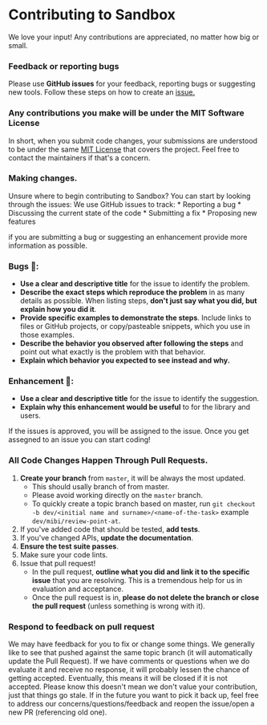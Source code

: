 # Contributing to Sandbox
We love your input! Any contributions are appreciated, no matter how big or small.

### Feedback or reporting bugs
Please use **GitHub issues** for your feedback, reporting bugs or suggesting new tools.
Follow these steps on how to create an [issue.](https://docs.github.com/en/issues/tracking-your-work-with-issues/creating-an-issue)

### Any contributions you make will be under the MIT Software License
In short, when you submit code changes, your submissions are understood to be under the same [MIT License](http://choosealicense.com/licenses/mit/) that covers the project. Feel free to contact the maintainers if that's a concern.

### Making changes.
Unsure where to begin contributing to Sandbox? You can start by looking through the issues:
We use GitHub issues to track:
	* Reporting a bug
 	* Discussing the current state of the code
	* Submitting a fix
	* Proposing new features

if you are submitting a bug or suggesting an enhancement provide more information as possible.
### Bugs 🐛: 
* **Use a clear and descriptive title** for the issue to identify the problem.
* **Describe the exact steps which reproduce the problem** in as many details as possible.
	When listing steps, **don't just say what you did, but explain how you did it**.
* **Provide specific examples to demonstrate the steps**. Include links to files or GitHub projects, or copy/pasteable snippets, which you use in those examples.
* **Describe the behavior you observed after following the steps** and point out what exactly is the problem with that behavior.
* **Explain which behavior you expected to see instead and why.**

### Enhancement 📣:
* **Use a clear and descriptive title** for the issue to identify the suggestion.
* **Explain why this enhancement would be useful** to for the library and users.
	
If the issues is approved, you will be assigned to the issue.
Once you get assegned to an issue you can start coding!

### All Code Changes Happen Through Pull Requests.
1. **Create your branch** from `master`, it will be always the most updated.
	* This should usally branch of from master.
	* Please avoid working directly on the `master` branch.
	* To quickly create a topic branch based on master, run `git checkout -b dev/<initial name and surname>/<name-of-the-task>` example `dev/mibi/review-point-at`.
4. If you've added code that should be tested, **add tests**.
5. If you've changed APIs, **update the documentation**.
6. **Ensure the test suite passes**.
7. Make sure your code lints.
8. Issue that pull request!
	* In the pull request, **outline what you did and link it to the specific issue** that you are resolving. This is a tremendous help for us in evaluation and acceptance.
	* Once the pull request is in, **please do not delete the branch or close the pull request** (unless something is wrong with it).

### Respond to feedback on pull request

We may have feedback for you to fix or change some things. We generally like to see that pushed against the same topic branch (it will automatically update the Pull Request).
If we have comments or questions when we do evaluate it and receive no response, it will probably lessen the chance of getting accepted. Eventually, this means it will be closed if it is not accepted. Please know this doesn't mean we don't value your contribution, just that things go stale. If in the future you want to pick it back up, feel free to address our concerns/questions/feedback and reopen the issue/open a new PR (referencing old one).
